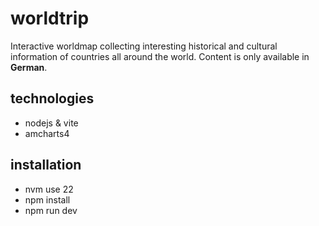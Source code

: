 # worldtrip
Interactive worldmap collecting interesting historical and cultural information of countries all around the world.
Content is only available in **German**.

## technologies
* nodejs & vite
* amcharts4

## installation
* nvm use 22
* npm install
* npm run dev